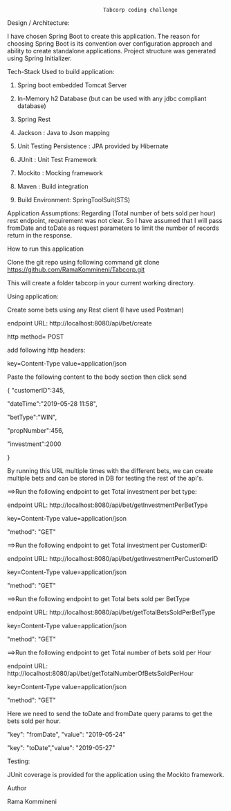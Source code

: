                                    Tabcorp coding challenge

Design / Architecture:

 I have chosen Spring Boot to create this application. The reason for choosing Spring Boot is its convention over configuration approach and ability to create standalone applications.
Project structure was generated using Spring Initializer.

Tech-Stack Used to build application:

1) Spring boot embedded Tomcat Server

2) In-Memory h2 Database (but can be used with any jdbc compliant database)

3) Spring Rest

4) Jackson : Java to Json mapping

5) Unit Testing Persistence : JPA provided by Hibernate

6) JUnit : Unit Test Framework

7) Mockito : Mocking framework

8) Maven : Build integration

9) Build Environment: SpringToolSuit(STS)


Application Assumptions:
Regarding (Total number of bets sold per hour) rest endpoint, requirement was not clear. So I have assumed that I will pass fromDate and toDate as request parameters to limit the number of records return in the response.


How to run this application

Clone the git repo using following command
git clone https://github.com/RamaKommineni/Tabcorp.git

This will create a folder tabcorp in your current working directory.

Using application:

Create some bets using any Rest client (I have used Postman)

endpoint URL: http://localhost:8080/api/bet/create

http method= POST

add following  http headers:
 
key=Content-Type value=application/json

Paste the following content to the body section then click send

{
 "customerID":345,
 
 "dateTime":"2019-05-28 11:58",
 
  "betType":"WIN",
  
  "propNumber":456,
  
  "investment":2000 
  
  }
  
By running this URL multiple times with the different bets, we can create multiple bets and can be stored in DB for testing the rest of the api's.
  
==>Run the following endpoint to get Total investment per bet type:

endpoint URL: http://localhost:8080/api/bet/getInvestmentPerBetType

key=Content-Type value=application/json

"method": "GET"


==>Run the following endpoint to get Total investment per CustomerID:

endpoint URL: http://localhost:8080/api/bet/getInvestmentPerCustomerID

key=Content-Type value=application/json

"method": "GET"



==>Run the following endpoint to get Total bets sold per BetType

endpoint URL: http://localhost:8080/api/bet/getTotalBetsSoldPerBetType

key=Content-Type value=application/json

"method": "GET"



==>Run the following endpoint to get Total number of bets sold per Hour

endpoint URL: http://localhost:8080/api/bet/getTotalNumberOfBetsSoldPerHour

key=Content-Type value=application/json

"method": "GET"

Here we need to send the toDate and fromDate query params to get the bets sold per hour.

"key": "fromDate", "value": "2019-05-24"

"key": "toDate","value": "2019-05-27"



Testing:

JUnit coverage is provided for the application using the Mockito framework.

Author

Rama Kommineni









